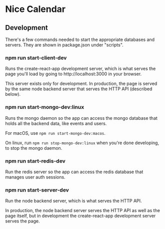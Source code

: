 # Nice Calendar

## Development

There's a few commands needed to start the appropriate databases and servers. They are shown in package.json under "scripts".

### npm run start-client-dev

Runs the create-react-app development server, which is what serves the page you'll load by going to http://localhost:3000 in your browser.

This server exists only for development. In production, the page is served by the same node backend server that serves the HTTP API (described below).

### npm run start-mongo-dev:linux

Runs the mongo daemon so the app can access the mongo database that holds all the backend data, like events and users.

For macOS, use `npm run start-mongo-dev:macos`.

On linux, run `npm run stop-mongo-dev:linux` when you're done developing, to stop the mongo daemon.

### npm run start-redis-dev

Run the redis server so the app can access the redis database that manages user auth sessions.

### npm run start-server-dev

Run the node backend server, which is what serves the HTTP API.

In production, the node backend server serves the HTTP API as well as the page itself, but in development the create-react-app development server serves the page.
